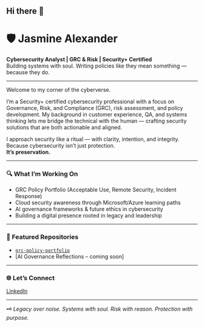 ## Hi there 👋

# 🛡️ Jasmine Alexander  
**Cybersecurity Analyst | GRC & Risk | Security+ Certified**  
Building systems with soul. Writing policies like they mean something — because they do.

---

Welcome to my corner of the cyberverse.

I’m a Security+ certified cybersecurity professional with a focus on Governance, Risk, and Compliance (GRC), risk assessment, and policy development. My background in customer experience, QA, and systems thinking lets me bridge the technical with the human — crafting security solutions that are both actionable and aligned.

I approach security like a ritual — with clarity, intention, and integrity.  
Because cybersecurity isn’t just protection.  
**It’s preservation.**

---

### 🔍 What I’m Working On

- GRC Policy Portfolio (Acceptable Use, Remote Security, Incident Response)  
- Cloud security awareness through Microsoft/Azure learning paths  
- AI governance frameworks & future ethics in cybersecurity  
- Building a digital presence rooted in legacy and leadership

---

### 📂 Featured Repositories

- [`grc-policy-portfolio`](https://github.com/yourusername/grc-policy-portfolio)    
- [AI Governance Reflections – coming soon]

---

### 🌐 Let’s Connect

[LinkedIn](https://linkedin.com/in/alexanderjasminecs/)  

---

🗝️ *Legacy over noise. Systems with soul. Risk with reason. Protection with purpose.*  
